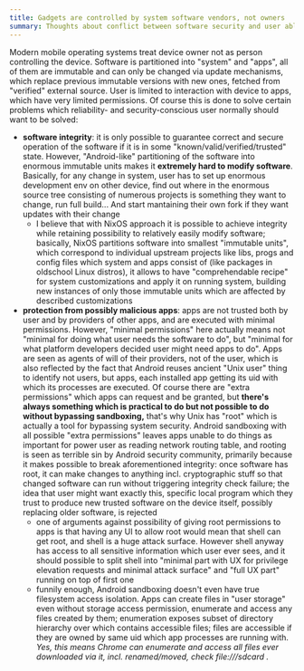 ```yaml
---
title: Gadgets are controlled by system software vendors, not owners
summary: Thoughts about conflict between software security and user ableness, attempts to generalize and formalize, find possible compromise
---
```


Modern mobile operating systems treat device owner not as person controlling the device. Software is partitioned into "system" and "apps", all of them are immutable and can only be changed via update mechanisms, which replace previous immutable versions with new ones, fetched from "verified" external source. User is limited to interaction with device to apps, which have very limited permissions. Of course this is done to solve certain problems which reliability- and security-conscious user normally should want to be solved:
- **software integrity**: it is only possible to guarantee correct and secure operation of the software if it is in some "known/valid/verified/trusted" state. However, "Android-like" partitioning of the software into enormous immutable units makes it **extremely hard to modify software**. Basically, for any change in system, user has to set up enormous development env on other device, find out where in the enormous source tree consisting of numerous projects is something they want to change, run full build... And start mantaining their own fork if they want updates with their change
  - I believe that with NixOS approach it is possible to achieve integrity while retaining possibility to relatively easily modify software; basically, NixOS partitions software into smallest "immutable units", which correspond to individual upstream projects like libs, progs and config files which system and apps consist of (like packages in oldschool Linux distros), it allows to have "comprehendable recipe" for system customizations and apply it on running system, building new instances of only those immutable units which are affected by described customizations
- **protection from possibly malicious apps**: apps are not trusted both by user and by providers of other apps, and are executed with minimal permissions. However, "minimal permissions" here actually means not "minimal for doing what user needs the software to do", but "minimal for what platform developers decided user might need apps to do". Apps are seen as agents of will of their providers, not of the user, which is also reflected by the fact that Android reuses ancient "Unix user" thing to identify not users, but apps, each installed app getting its uid with which its processes are executed. Of course there are "extra permissions" which apps can request and be granted, but **there's always something which is practical to do but not possible to do without bypassing sandboxing,** that's why Unix has "root" which is actually a tool for bypassing system security. Android sandboxing with all possible "extra permissions" leaves apps unable to do things as important for power user as reading network routing table, and rooting is seen as terrible sin by Android security community, primarily because it makes possible to break aforementioned integrity: once software has root, it can make changes to anything incl. cryptographic stuff so that changed software can run without triggering integrity check failure; the idea that user might want exactly this, specific local program which they trust to produce new trusted software on the device itself, possibly replacing older software, is rejected
  - one of arguments against possibility of giving root permissions to apps is that having any UI to allow root would mean that shell can get root, and shell is a huge attack surface. However shell anyway has access to all sensitive information which user ever sees, and it should possible to split shell into "minimal part with UX for privilege elevation requests and minimal attack surface" and "full UX part" running on top of first one
  - funnily enough, Android sandboxing doesn't even have true filesystem access isolation. Apps can create files in "user storage" even without storage access permission, enumerate and access any files created by them; enumeration exposes subset of directory hierarchy over which contains accessible files; files are accessible if they are owned by same uid which app processes are running with. *Yes, this means Chrome can enumerate and access all files ever downloaded via it, incl. renamed/moved, check file:///sdcard .*
